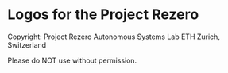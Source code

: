 Logos for the Project Rezero
=====
Copyright:
Project Rezero
Autonomous Systems Lab
ETH Zurich, Switzerland

Please do NOT use without permission.